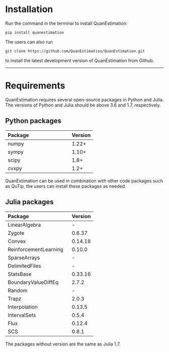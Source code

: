 # **Installation**
Run the command in the terminal to install QuanEstimation:  
```
pip install quanestimation
```
The users can also run 
```
git clone https://github.com/QuanEstimation/QuanEstimation.git
```
to install the latest development version of QuanEstimation from Github.

---

# **Requirements**
QuanEstimation requires several open-source packages in Python and Julia. The versions 
of Python and Julia should be above 3.6 and 1.7, respectively.
## **Python packages**
| Package$~~~~~~~~~~~~~~~~~~~~~~~~~~~~$| Version     |
| ----------                           | ----------  |
| numpy                                | 1.22+       |
| sympy                                | 1.10+       |
| scipy                                | 1.8+        |
| cvxpy                                | 1.2+        |

QuanEstimation can be used in combination with other code packages such as QuTip, the users can 
install these packages as needed.

## **Julia packages**
| Package$~~~~~~~~~~~~~~~~~~~~~~~~~~~~$| Version     |
| ----------                           | ----------  |
| LinearAlgebra                        | -           |
| Zygote                               | 0.6.37      |
| Convex                               | 0.14.18     |
| ReinforcementLearning                | 0.10.0      |
| SparseArrays                         | -           |
| DelimitedFiles                       | -           |
| StatsBase                            | 0.33.16     |
| BoundaryValueDiffEq                  | 2.7.2       |
| Random                               | -           |
| Trapz                                | 2.0.3       |
| Interpolation                        | 0.13.5      |
| IntervalSets                         | 0.5.4       |
| Flux                                 | 0.12.4      |
| SCS                                  | 0.8.1       |

The packages without version are the same as Julia 1.7.
